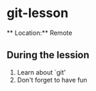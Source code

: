 # git-lesson

** Location:** Remote

## During the lession
1. Learn about `git'
2. Don't forget to have fun
